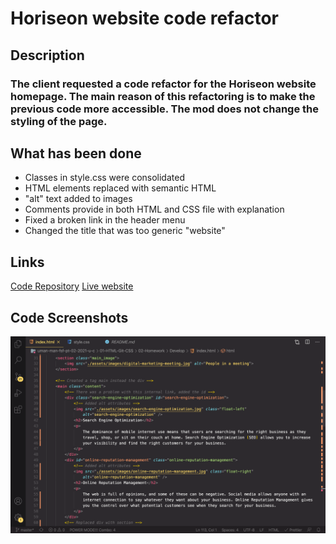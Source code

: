 # Horiseon website code refactor
## Description
### The client requested a code refactor for the Horiseon website homepage. The main reason of this refactoring is to make the previous code more accessible. The mod does not change the styling of the page.

## What has been done
* Classes in style.css were consolidated
* HTML elements replaced with semantic HTML
* "alt" text added to images
* Comments provide in both HTML and CSS file with explanation
* Fixed a broken link in the header menu
* Changed the title that was too generic "website"

## Links
[Code Repository](https://github.com/Lloret82/Horiseon_Code_Refactor_Homework_1)
[Live website](https://lloret82.github.io/Horiseon_Code_Refactor_Homework_1/)

## Code Screenshots
![HTML code](/assets/Screenshots/Screenshot_2.png)


